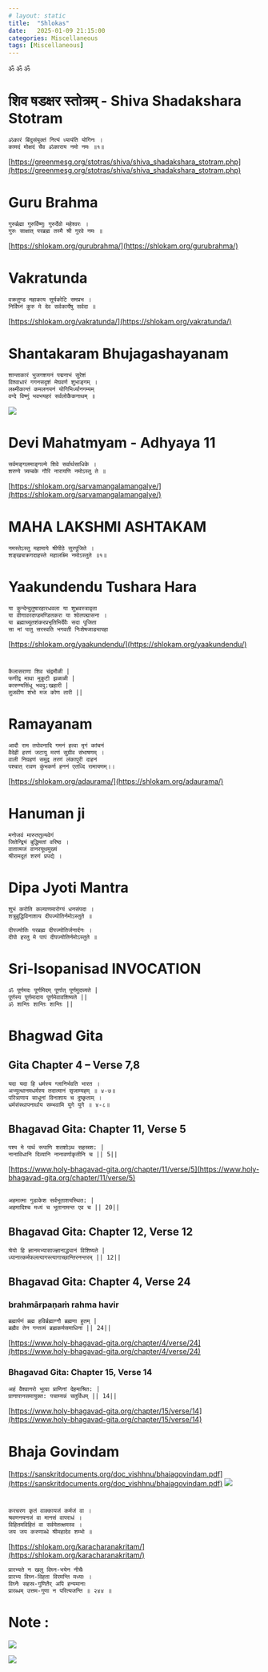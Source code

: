 ```yaml
---
# layout: static
title:  "Shlokas"
date:   2025-01-09 21:15:00
categories: Miscellaneous
tags: [Miscellaneous]
---
```


ॐ ॐ ॐ

# शिव षडक्षर स्तोत्रम् - Shiva Shadakshara Stotram
```
ॐकारं बिंदुसंयुक्तं नित्यं ध्यायंति योगिनः ।
कामदं मोक्षदं चैव ॐकाराय नमो नमः ॥१॥
```
[https://greenmesg.org/stotras/shiva/shiva_shadakshara_stotram.php](https://greenmesg.org/stotras/shiva/shiva_shadakshara_stotram.php)

# Guru Brahma
```
गुरुर्ब्रह्मा गुरुर्विष्णुः गुरुर्देवो महेश्वरः ।
गुरुः साक्षात् परब्रह्म तस्मै श्री गुरवे नमः ॥
```
[https://shlokam.org/gurubrahma/](https://shlokam.org/gurubrahma/)

# Vakratunda
```
वक्रतुण्ड महाकाय सूर्यकोटि समप्रभ ।
निर्विघ्नं कुरु मे देव सर्वकार्येषु सर्वदा ॥
```
[https://shlokam.org/vakratunda/](https://shlokam.org/vakratunda/)

# Shantakaram Bhujagashayanam
```
शान्ताकारं भुजगशयनं पद्मनाभं सुरेशं
विश्वाधारं गगनसदृशं मेघवर्ण शुभाङ्गम् ।
लक्ष्मीकान्तं कमलनयनं योगिभिर्ध्यानगम्यम्
वन्दे विष्णुं भवभयहरं सर्वलोकैकनाथम् ॥
```
![](https://www.youtube.com/watch?v=Im5TK-glA9M)

# Devi Mahatmyam - Adhyaya 11
```
सर्वमङ्गलमाङ्गल्ये शिवे सर्वार्थसाधिके ।
शरण्ये त्र्यम्बके गौरि नारायणि नमोऽस्तु ते ॥
```
[https://shlokam.org/sarvamangalamangalye/](https://shlokam.org/sarvamangalamangalye/)

# MAHA LAKSHMI ASHTAKAM
```bazaar
नमस्तेऽस्तु महामाये श्रीपीठे सुरपूजिते ।
शङ्खचक्रगदाहस्ते महालक्ष्मि नमोऽस्तुते ॥१॥
```
# Yaakundendu Tushara Hara
```
या कुन्देन्दुतुषारहारधवला या शुभ्रवस्त्रावृता
या वीणावरदण्डमण्डितकरा या श्वेतपद्मासना ।
या ब्रह्माच्युतशंकरप्रभृतिभिर्देवैः सदा पूजिता
सा मां पातु सरस्वति भगवती निःशेषजाड्यापहा
```
[https://shlokam.org/yaakundendu/](https://shlokam.org/yaakundendu/)

#
```
कैलासराणा शिव चंद्रमौळी | 
फणींद्र माथा मुकुटी झळाळी | 
कारुण्यसिंधू भवदु:खहारी |
तुजवीण शंभो मज कोण तारी ||
```


# Ramayanam
```
आदौ राम तपोवनादि गमनं हत्वा मृगं कांचनं
वैदेही हरणं जटायु मरणं सुग्रीव संभाषणम् ।
वाली निग्रहणं समुद्र तरणं लंकापुरी दाहनं
पश्चात् रावण कुंभकर्ण हननं एतध्दि रामायणम्।।
```
[https://shlokam.org/adaurama/](https://shlokam.org/adaurama/)

# Hanuman ji
```
मनोजवं मारुततुल्यवेगं
जितेन्द्रियं बुद्धिमतां वरिष्ठ ।
वातात्मजं वानरयूथमुख्यं
श्रीरामदूतं शरणं प्रपद्ये ।
```

# Dipa Jyoti Mantra

```
शुभं करोति कल्याणमारोग्यं धनसंपदा ।
शत्रुबुद्धिविनाशाय दीपज्योतिर्नमोऽस्तुते ॥

दीपज्योतिः परब्रह्म दीपज्योतिर्जनार्दनः ।
दीपो हरतु मे पापं दीपज्योतिर्नमोऽस्तुते ॥
```

# Sri-Isopanisad INVOCATION
```
ॐ पूर्णमदः पूर्णमिदम् पूर्णात् पूर्णमुदच्यते |
पूर्णस्य पूर्णमादाय पूर्णमेवावशिष्यते ||
ॐ शान्तिः शान्तिः शान्तिः ||
```
# Bhagwad Gita

## Gita Chapter 4 – Verse 7,8
```
यदा यदा हि धर्मस्य ग्लानिर्भवति भारत ।
अभ्युत्थानमधर्मस्य तदात्मानं सृजाम्यहम् ॥ ४-७॥
परित्राणाय साधूनां विनाशाय च दुष्कृताम् ।
धर्मसंस्थापनार्थाय सम्भवामि युगे युगे ॥ ४-८॥
```

## Bhagavad Gita: Chapter 11, Verse 5
```
पश्य मे पार्थ रूपाणि शतशोऽथ सहस्रश: |
नानाविधानि दिव्यानि नानावर्णाकृतीनि च || 5||
```
[https://www.holy-bhagavad-gita.org/chapter/11/verse/5](https://www.holy-bhagavad-gita.org/chapter/11/verse/5)

## 
```
अहमात्मा गुडाकेश सर्वभूताशयस्थित: |
अहमादिश्च मध्यं च भूतानामन्त एव च || 20||
```

## Bhagavad Gita: Chapter 12, Verse 12
```
श्रेयो हि ज्ञानमभ्यासाज्ज्ञानाद्ध्यानं विशिष्यते |
ध्यानात्कर्मफलत्यागस्त्यागाच्छान्तिरनन्तरम् || 12||
```
## Bhagavad Gita: Chapter 4, Verse 24
### brahmārpaṇaṁ rahma havir
```
ब्रह्मार्पणं ब्रह्म हविर्ब्रह्माग्नौ ब्रह्मणा हुतम् |
ब्रह्मैव तेन गन्तव्यं ब्रह्मकर्मसमाधिना || 24||
```
[https://www.holy-bhagavad-gita.org/chapter/4/verse/24](https://www.holy-bhagavad-gita.org/chapter/4/verse/24)

### Bhagavad Gita: Chapter 15, Verse 14
```
अहं वैश्वानरो भूत्वा प्राणिनां देहमाश्रित: |
प्राणापानसमायुक्त: पचाम्यन्नं चतुर्विधम् || 14||
```
[https://www.holy-bhagavad-gita.org/chapter/15/verse/14](https://www.holy-bhagavad-gita.org/chapter/15/verse/14)

# Bhaja Govindam

[https://sanskritdocuments.org/doc_vishhnu/bhajagovindam.pdf](https://sanskritdocuments.org/doc_vishhnu/bhajagovindam.pdf)
![](https://www.youtube.com/watch?v=Go-mAJpH6_w)



#
```bazaar
करचरण कृतं वाक्कायजं कर्मजं वा ।
श्रवणनयनजं वा मानसं वापराधं ।
विहितमविहितं वा सर्वमेतत्क्षमस्व ।
जय जय करुणाब्धे श्रीमहादेव शम्भो ॥
```
[https://shlokam.org/karacharanakritam/](https://shlokam.org/karacharanakritam/)

```
प्रारभ्यते न खलु विघ्न-भयेन नीचैः
प्रारभ्य विघ्न-विहता विरमन्ति मध्याः ।
विघ्नैः सहस्र-गुणितैर् अपि हन्यमानाः
प्रारब्धम् उत्तम-गुणा न परित्यजन्ति ॥ २४४ ॥
```

# Note : 
![](https://soundcloud.com/sri-sathya-sai-seva-organisation-madhya-pradesh/01-sathya-sai-bal-vikas-sholka)

![](https://soundcloud.com/sri-sathya-sai-seva-organisation-madhya-pradesh/02-sathya-sai-bal-vikas-sholka)
